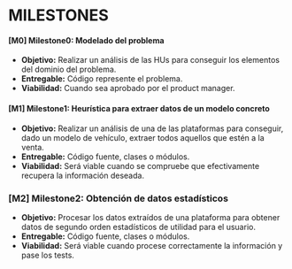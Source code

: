 # MILESTONES

#### [__M0__] Milestone0: Modelado del problema

+ __Objetivo:__ Realizar un análisis de las HUs para conseguir los elementos del
dominio del problema.
+ __Entregable:__ Código represente el problema.
+ __Viabilidad:__ Cuando sea aprobado por el product manager.


#### [__M1__] Milestone1: Heurística para extraer datos de un modelo concreto

+ __Objetivo:__ Realizar un análisis de una de las plataformas para conseguir,
dado un modelo de vehículo, extraer todos aquellos que estén a la venta.
+ __Entregable:__ Código fuente, clases o módulos.
+ __Viabilidad:__ Será viable cuando se compruebe que efectivamente recupera la
información deseada.


### [__M2__] Milestone2: Obtención de datos estadísticos

+ __Objetivo:__ Procesar los datos extraídos de una plataforma para obtener
datos de segundo orden estadísticos de utilidad para el usuario.
+ __Entregable:__ Código fuente, clases o módulos.
+ __Viabilidad:__ Será viable cuando procese correctamente la información y pase
los tests.
